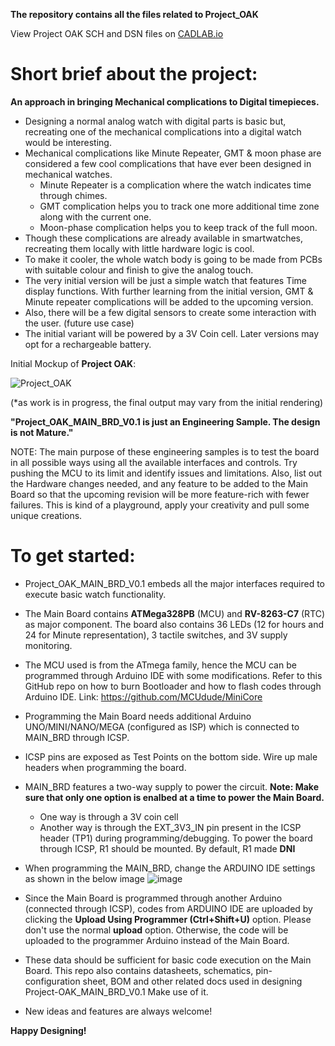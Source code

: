 **The repository contains all the files related to Project_OAK**

View Project OAK SCH and DSN files on [CADLAB.io](https://cadlab.io/project/28412)

# Short brief about the project:

**An approach in bringing Mechanical complications to Digital timepieces.**

* Designing a normal analog watch with digital parts is basic but, recreating one of the mechanical complications 
  into a digital watch would be interesting. 
* Mechanical complications like Minute Repeater, GMT & moon phase are considered a few cool complications that have ever been designed in mechanical watches.
    * Minute Repeater is a complication where the watch indicates time through chimes.
    * GMT complication helps you to track one more additional time zone along with the current one.
    * Moon-phase complication helps you to keep track of the full moon.
* Though these complications are already available in smartwatches, recreating them locally with little hardware logic is cool. 
* To make it cooler, the whole watch body is going to be made from PCBs with suitable colour and finish to give the analog touch.
* The very initial version will be just a simple watch that features Time display functions. With further learning from the initial version, GMT & Minute repeater complications will be added to the upcoming version.
* Also, there will be a few digital sensors to create some interaction with the user. (future use case)
* The initial variant will be powered by a 3V Coin cell. Later versions may opt for a rechargeable battery.

Initial Mockup of **Project OAK**: 

![Project_OAK](https://github.com/user-attachments/assets/a187dfe7-927f-47bf-b156-ca0d9f44ddec)

(*as work is in progress, the final output may vary from the initial rendering)


**"Project_OAK_MAIN_BRD_V0.1 is just an Engineering Sample. The design is not Mature."**


NOTE: The main purpose of these engineering samples is to test the board in all possible ways using all the available interfaces and controls. Try pushing the MCU to its limit and identify issues and limitations. Also, list out the Hardware changes needed, and any feature to be added to the Main Board so that the upcoming revision will be more feature-rich with fewer failures. This is kind of a playground, apply your creativity and pull some unique creations. 


# To get started:

* Project_OAK_MAIN_BRD_V0.1 embeds all the major interfaces required to execute basic watch functionality.
* The Main Board contains **ATMega328PB** (MCU) and **RV-8263-C7** (RTC) as major component. The board also contains 36 LEDs (12 for hours and 24 for Minute representation), 3 tactile switches, and 3V supply monitoring.
* The MCU used is from the ATmega family, hence the MCU can be programmed through Arduino IDE with some modifications. Refer to this GitHub repo on how to burn Bootloader and how to flash codes through Arduino IDE. Link: https://github.com/MCUdude/MiniCore
* Programming the Main Board needs additional Arduino UNO/MINI/NANO/MEGA (configured as ISP) which is connected to MAIN_BRD through ICSP.
* ICSP pins are exposed as Test Points on the bottom side. Wire up male headers when programming the board.
* MAIN_BRD features a two-way supply to power the circuit. **Note: Make sure that only one option is enalbed at a time to power the Main Board.**
  * One way is through a 3V coin cell
  * Another way is through the EXT_3V3_IN pin present in the ICSP header (TP1) during programming/debugging. To power the board through ICSP, R1 should be mounted. By default, R1 made **DNI**
* When programming the MAIN_BRD, change the ARDUINO IDE settings as shown in the below image
  ![image](https://github.com/user-attachments/assets/9ddba8e6-f67e-4086-b126-84e10bf74e95)
* Since the Main Board is programmed through another Arduino (connected through ICSP), codes from ARDUINO IDE are uploaded by clicking the **Upload Using Programmer (Ctrl+Shift+U)** option. Please don't use the normal **upload** option. Otherwise, the code will be uploaded to the programmer Arduino instead of the Main Board.

* These data should be sufficient for basic code execution on the Main Board. This repo also contains datasheets, schematics, pin-configuration sheet, BOM and other related docs used in designing Project-OAK_MAIN_BRD_V0.1 Make use of it.

* New ideas and features are always welcome!

**Happy Designing!**
